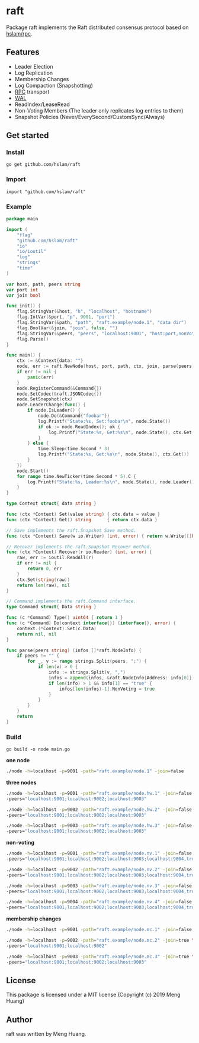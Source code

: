 # raft
Package raft implements the Raft distributed consensus protocol based on [hslam/rpc](https://github.com/hslam/rpc "rpc").

## Features

* Leader Election
* Log Replication
* Membership Changes
* Log Compaction (Snapshotting)
* [RPC](https://github.com/hslam/rpc "rpc") transport
* [WAL](https://github.com/hslam/wal "wal")
* ReadIndex/LeaseRead
* Non-Voting Members (The leader only replicates log entries to them)
* Snapshot Policies (Never/EverySecond/CustomSync/Always)

## Get started

### Install
```
go get github.com/hslam/raft
```
### Import
```
import "github.com/hslam/raft"
```

### Example

```go
package main

import (
	"flag"
	"github.com/hslam/raft"
	"io"
	"io/ioutil"
	"log"
	"strings"
	"time"
)

var host, path, peers string
var port int
var join bool

func init() {
	flag.StringVar(&host, "h", "localhost", "hostname")
	flag.IntVar(&port, "p", 9001, "port")
	flag.StringVar(&path, "path", "raft.example/node.1", "data dir")
	flag.BoolVar(&join, "join", false, "")
	flag.StringVar(&peers, "peers", "localhost:9001", "host:port,nonVoting;host:port")
	flag.Parse()
}

func main() {
	ctx := &Context{data: ""}
	node, err := raft.NewNode(host, port, path, ctx, join, parse(peers))
	if err != nil {
		panic(err)
	}
	node.RegisterCommand(&Command{})
	node.SetCodec(&raft.JSONCodec{})
	node.SetSnapshot(ctx)
	node.LeaderChange(func() {
		if node.IsLeader() {
			node.Do(&Command{"foobar"})
			log.Printf("State:%s, Set:foobar\n", node.State())
			if ok := node.ReadIndex(); ok {
				log.Printf("State:%s, Get:%s\n", node.State(), ctx.Get())
			}
		} else {
			time.Sleep(time.Second * 3)
			log.Printf("State:%s, Get:%s\n", node.State(), ctx.Get())
		}
	})
	node.Start()
	for range time.NewTicker(time.Second * 5).C {
		log.Printf("State:%s, Leader:%s\n", node.State(), node.Leader())
	}
}

type Context struct{ data string }

func (ctx *Context) Set(value string) { ctx.data = value }
func (ctx *Context) Get() string      { return ctx.data }

// Save implements the raft.Snapshot Save method.
func (ctx *Context) Save(w io.Writer) (int, error) { return w.Write([]byte(ctx.Get())) }

// Recover implements the raft.Snapshot Recover method.
func (ctx *Context) Recover(r io.Reader) (int, error) {
	raw, err := ioutil.ReadAll(r)
	if err != nil {
		return 0, err
	}
	ctx.Set(string(raw))
	return len(raw), nil
}

// Command implements the raft.Command interface.
type Command struct{ Data string }

func (c *Command) Type() uint64 { return 1 }
func (c *Command) Do(context interface{}) (interface{}, error) {
	context.(*Context).Set(c.Data)
	return nil, nil
}

func parse(peers string) (infos []*raft.NodeInfo) {
	if peers != "" {
		for _, v := range strings.Split(peers, ";") {
			if len(v) > 0 {
				info := strings.Split(v, ",")
				infos = append(infos, &raft.NodeInfo{Address: info[0]})
				if len(info) > 1 && info[1] == "true" {
					infos[len(infos)-1].NonVoting = true
				}
			}
		}
	}
	return
}
```

### Build
```
go build -o node main.go
```

**one node**
```sh
./node -h=localhost -p=9001 -path="raft.example/node.1" -join=false
```

**three nodes**
```sh
./node -h=localhost -p=9001 -path="raft.example/node.hw.1" -join=false \
-peers="localhost:9001;localhost:9002;localhost:9003"

./node -h=localhost -p=9002 -path="raft.example/node.hw.2" -join=false \
-peers="localhost:9001;localhost:9002;localhost:9003"

./node -h=localhost -p=9003 -path="raft.example/node.hw.3" -join=false \
-peers="localhost:9001;localhost:9002;localhost:9003"
```

**non-voting**
```sh
./node -h=localhost -p=9001 -path="raft.example/node.nv.1" -join=false \
-peers="localhost:9001;localhost:9002;localhost:9003;localhost:9004,true"

./node -h=localhost -p=9002 -path="raft.example/node.nv.2" -join=false \
-peers="localhost:9001;localhost:9002;localhost:9003;localhost:9004,true"

./node -h=localhost -p=9003 -path="raft.example/node.nv.3" -join=false \
-peers="localhost:9001;localhost:9002;localhost:9003;localhost:9004,true"

./node -h=localhost -p=9004 -path="raft.example/node.nv.4" -join=false \
-peers="localhost:9001;localhost:9002;localhost:9003;localhost:9004,true"
```

**membership changes**
```sh
./node -h=localhost -p=9001 -path="raft.example/node.mc.1" -join=false

./node -h=localhost -p=9002 -path="raft.example/node.mc.2" -join=true \
-peers="localhost:9001;localhost:9002"

./node -h=localhost -p=9003 -path="raft.example/node.mc.3" -join=true \
-peers="localhost:9001;localhost:9002;localhost:9003"
```

## License
This package is licensed under a MIT license (Copyright (c) 2019 Meng Huang)

## Author
raft was written by Meng Huang.